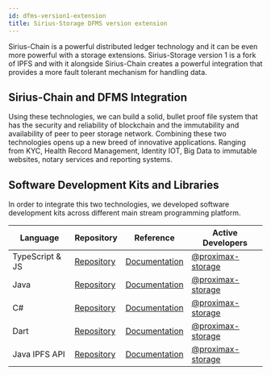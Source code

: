 ```yaml
---
id: dfms-version1-extension
title: Sirius-Storage DFMS version extension
---
```


Sirius-Chain is a powerful distributed ledger technology and it can be even more powerful with a storage extensions. 
Sirius-Storage version 1 is a fork of IPFS and with it alongside Sirius-Chain creates a powerful integration that provides
a more fault tolerant mechanism for handling data.

## Sirius-Chain and DFMS Integration
Using these technologies, we can build a solid, bullet proof file system that has the security and reliability of 
blockchain and the immutability and availability of peer to peer storage network. Combining these two technologies 
opens up a new breed of innovative applications. Ranging from KYC, Health Record Management, Identity IOT, Big Data to 
immutable websites, notary services and reporting systems.

## Software Development Kits and Libraries
In order to integrate this two technologies, we developed software development kits across different main stream programming platform.

**Language** |	**Repository** |	**Reference** |	**Active Developers**
-------------|-----------------|-------------------|----------------------------
TypeScript & JS |	[Repository](https://github.com/proximax-storage/tsjs-chain-xipfs-sdk ) |[Documentation](https://github.com/proximax-storage/tsjs-chain-xipfs-sdk/wiki) |	[@proximax-storage](https://github.com/proximax-storage)
Java |	[Repository](https://github.com/proximax-storage/java-chain-xipfs-sdk) |	[Documentation](https://github.com/proximax-storage/java-chain-xipfs-sdk/wiki) |	[@proximax-storage](https://github.com/proximax-storage)
C# 	| [Repository](https://github.com/proximax-storage/csharp-chain-xipfs-sdk/ ) 	| [Documentation](https://github.com/proximax-storage/csharp-chain-xipfs-sdk/wiki) | 	[@proximax-storage](https://github.com/proximax-storage)
Dart | [Repository](https://github.com/proximax-storage/dart-chain-xipfs-sdk/) | [Documentation](https://github.com/proximax-storage/dart-chain-xipfs-sdk/wiki) | [@proximax-storage](https://github.com/proximax-storage)
Java IPFS API | [Repository](https://github.com/proximax-storage/java-xpx-ipfs-api/) | [Documentation](https://github.com/proximax-storage/java-xpx-ipfs-api/wiki) | [@proximax-storage](https://github.com/proximax-storage)